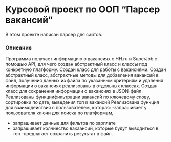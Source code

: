 # Курсовой проект по ООП “Парсер вакансий”

В этом проекте написан парсер для сайтов. 

### Описание

Программа получает информацию о вакансиях с HH.ru и SuperJob с помощью API, для чего создан абстрактный класс и классы под конкретную платформу.
Создан класс для работы с вакансиями. 
Создан абстрактный класс, абстрактные методы для добавления вакансий в файл, получения данных из файла по указанным критериям и удаления информации о вакансиях реализованы в отдельных классах. 
Создан класс для сохранения информации о вакансиях в JSON-файл. 
Реализованы функциифильтрации вакансий по ключевому слову, сортировки по дате, выведения топ n вакансий
Реализована функция для взаимодействия с пользователем, которая:
-запрашивает у пользователя ключи для поиска по платформам,
- запрашивает данные для фильтра по зарплате
- запрашивает колчиество вакаансий, которые будут выводиться в топ
-предлагает сохранить результат в файл.